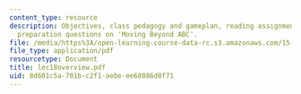 ```yaml
---
content_type: resource
description: Objectives, class pedagogy and gameplan, reading assignments, and class
  preparation questions on 'Moving Beyond ABC'.
file: /media/https%3A/open-learning-course-data-rc.s3.amazonaws.com/15-514-financial-and-managerial-accounting-summer-2003/8d601c5a701bc2f1aebeee68086d8f71_lec18overview.pdf
file_type: application/pdf
resourcetype: Document
title: lec18overview.pdf
uid: 8d601c5a-701b-c2f1-aebe-ee68086d8f71
---
```

